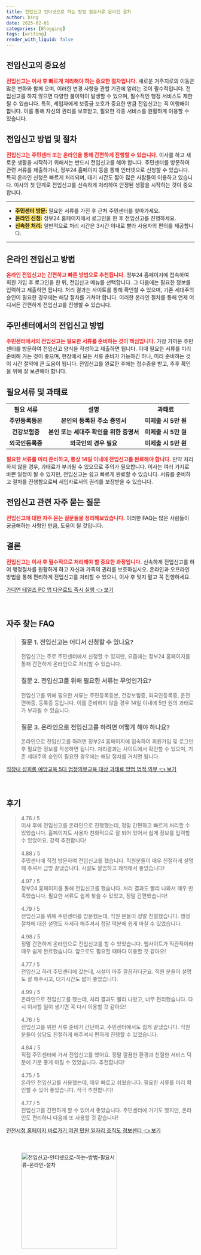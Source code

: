 ```yaml
---
title: 전입신고 인터넷으로 하는 방법 필요서류 온라인 절차
author: bing
date: 2025-02-01
categories: [Blogging]
tags: [writing]
render_with_liquid: false
---
```



<h2 id='전입신고의 중요성'>전입신고의 중요성</h2>

<p><b><span style="color: #ee2323;">전입신고는 이사 후 빠르게 처리해야 하는 중요한 절차입니다.</span></b> 새로운 거주지로의 이동은 많은 변화와 함께 오며, 이러한 변경 사항을 관할 기관에 알리는 것이 필수적입니다. 전입신고를 하지 않으면 다양한 불이익이 발생할 수 있으며, 필수적인 행정 서비스도 제한될 수 있습니다. 특히, 세입자에게 보증금 보호가 중요한 만큼 전입신고는 꼭 이행해야 합니다. 이를 통해 자신의 권리를 보호받고, 필요한 각종 서비스를 원활하게 이용할 수 있습니다.</p>

<h2 id='전입신고 방법 및 절차'>전입신고 방법 및 절차</h2>

<p><b><span style="color: #ee2323;">전입신고는 주민센터 또는 온라인을 통해 간편하게 진행할 수 있습니다.</span></b> 이사를 하고 새로운 생활을 시작하기 위해서는 반드시 전입신고를 해야 합니다. 주민센터를 방문하여 관련 서류를 제출하거나, 정부24 홈페이지 등을 통해 인터넷으로 신청할 수 있습니다. 특히 온라인 신청은 빠르게 처리되며, 대기 시간도 짧아 많은 사람들이 이용하고 있습니다. 이사의 첫 단계로 전입신고를 신속하게 처리하여 안정된 생활을 시작하는 것이 중요합니다.</p>

<hr />

<ul>
    <li><b><span style="background-color: #ffe066;">주민센터 방문:</span></b> 필요한 서류를 가진 후 근처 주민센터를 찾아가세요.</li>
    <li><b><span style="background-color: #ffe066;">온라인 신청:</span></b> 정부24 홈페이지에서 로그인을 한 후 전입신고를 진행하세요.</li>
    <li><b><span style="background-color: #ffe066;">신속한 처리:</span></b> 일반적으로 처리 시간은 3시간 이내로 빨라 사용자의 편의를 제공합니다.</li>
</ul>

<hr />

<h2 id='온라인 전입신고 방법'>온라인 전입신고 방법</h2>

<p><b><span style="color: #ee2323;">온라인 전입신고는 간편하고 빠른 방법으로 추천됩니다.</span></b> 정부24 홈페이지에 접속하여 회원 가입 후 로그인을 한 뒤, 전입신고 메뉴를 선택합니다. 그 다음에는 필요한 정보를 입력하고 제출하면 됩니다. 처리 결과는 사이트를 통해 확인할 수 있으며, 기존 세대주의 승인이 필요한 경우에는 해당 절차를 거쳐야 합니다. 이러한 온라인 절차를 통해 언제 어디서든 간편하게 전입신고를 진행할 수 있습니다.</p>

<h2 id='주민센터에서의 전입신고 방법'>주민센터에서의 전입신고 방법</h2>

<p><b><span style="color: #ee2323;">주민센터에서의 전입신고는 필요한 서류를 준비하는 것이 핵심입니다.</span></b> 가장 가까운 주민센터를 방문하여 전입신고 양식을 작성하고 제출하면 됩니다. 이때 필요한 서류를 미리 준비해 가는 것이 좋으며, 현장에서 모든 서류 준비가 가능하긴 하나, 미리 준비하는 것이 시간 절약에 큰 도움이 됩니다. 전입신고를 완료한 후에는 접수증을 받고, 추후 확인을 위해 잘 보관해야 합니다.</p>

<h2 id='필요서류 및 과태료'>필요서류 및 과태료</h2>

<table>
    <tr>
        <td style="text-align: center; height: 17px;"><b>필요 서류</b></td>
        <td style="text-align: center; height: 17px;"><b>설명</b></td>
        <td style="text-align: center; height: 17px;"><b>과태료</b></td>
    </tr>
    <tr>
        <td style="text-align: center; height: 17px;"><b>주민등록등본</b></td>
        <td style="text-align: center; height: 17px;"><b>본인의 등록된 주소 증명서</b></td>
        <td style="text-align: center; height: 17px;"><b>미제출 시 5만 원</b></td>
    </tr>
    <tr>
        <td style="text-align: center; height: 17px;"><b>건강보험증</b></td>
        <td style="text-align: center; height: 17px;"><b>본인 또는 세대주 확인을 위한 증명서</b></td>
        <td style="text-align: center; height: 17px;"><b>미제출 시 5만 원</b></td>
    </tr>
    <tr>
        <td style="text-align: center; height: 17px;"><b>외국인등록증</b></td>
        <td style="text-align: center; height: 17px;"><b>외국인의 경우 필요</b></td>
        <td style="text-align: center; height: 17px;"><b>미제출 시 5만 원</b></td>
    </tr>
</table>

<p><b><span style="color: #ee2323;">필요한 서류를 미리 준비하고, 통상 14일 이내에 전입신고를 완료해야 합니다.</span></b> 만약 처리하지 않을 경우, 과태료가 부과될 수 있으므로 주의가 필요합니다. 이사는 여러 가지로 바쁜 일정이 될 수 있지만, 전입신고는 쉽고 빠르게 완료할 수 있습니다. 서류를 준비하고 절차를 진행함으로써 세입자로서의 권리를 보장받을 수 있습니다.</p>

<h2 id='전입신고 관련 자주 묻는 질문'>전입신고 관련 자주 묻는 질문</h2>

<p><b><span style="color: #ee2323;">전입신고에 대한 자주 묻는 질문들을 정리해보았습니다.</span></b> 이러한 FAQ는 많은 사람들이 궁금해하는 사항인 만큼, 도움이 될 것입니다.</p>

<h2 id='결론'>결론</h2>

<p><b><span style="color: #ee2323;">전입신고는 이사 후 필수적으로 처리해야 할 중요한 과정입니다.</span></b> 신속하게 전입신고를 하여 행정절차를 원활하게 하고 자신과 가족의 권리를 보호하십시오. 온라인과 오프라인 방법을 통해 편리하게 전입신고를 처리할 수 있으니, 이사 후 잊지 말고 꼭 진행하세요.</p>


<p><a class="click-button" title="가디언 테일즈 PC 앱 다운로드 즉시 실행" href="https://afficreate.github.io/posts/%EA%B0%80%EB%94%94%EC%96%B8-%ED%85%8C%EC%9D%BC%EC%A6%88-PC-%EC%95%B1-%EB%8B%A4%EC%9A%B4%EB%A1%9C%EB%93%9C-%EC%A6%89%EC%8B%9C-%EC%8B%A4%ED%96%89/" rel="dofollow">가디언 테일즈 PC 앱 다운로드 즉시 실행 👈 보기</a></p><br>
<h2 id='자주_찾는_FAQ'>자주 찾는 FAQ</h2>
<div itemscope="" itemtype="https://schema.org/FAQPage"> 
<blockquote> 
<div itemscope="" itemprop="mainEntity" itemtype="https://schema.org/Question"> 
<h3 itemprop="name">질문 1. 전입신고는 어디서 신청할 수 있나요?</h3> 
<div itemscope="" itemprop="acceptedAnswer" itemtype="https://schema.org/Answer"> 
<span itemprop="text"> 
<p>전입신고는 주로 주민센터에서 신청할 수 있지만, 요즘에는 정부24 홈페이지를 통해 간편하게 온라인으로 처리할 수 있습니다.</p> 
</span> 
</div> 
</div> 
<div itemscope="" itemprop="mainEntity" itemtype="https://schema.org/Question"> 
<h3 itemprop="name">질문 2. 전입신고를 위해 필요한 서류는 무엇인가요?</h3> 
<div itemscope="" itemprop="acceptedAnswer" itemtype="https://schema.org/Answer"> 
<span itemprop="text"> 
<p>전입신고를 위해 필요한 서류는 주민등록등본, 건강보험증, 외국인등록증, 운전면허증, 등록증 등입니다. 이를 준비하지 않을 경우 14일 이내에 5만 원의 과태료가 부과될 수 있습니다.</p> 
</span> 
</div> 
</div> 
<div itemscope="" itemprop="mainEntity" itemtype="https://schema.org/Question"> 
<h3 itemprop="name">질문 3. 온라인으로 전입신고를 하려면 어떻게 해야 하나요?</h3> 
<div itemscope="" itemprop="acceptedAnswer" itemtype="https://schema.org/Answer"> 
<span itemprop="text"> 
<p>온라인으로 전입신고를 하려면 정부24 홈페이지에 접속하여 회원가입 및 로그인 후 필요한 정보를 작성하면 됩니다. 처리결과는 사이트에서 확인할 수 있으며, 기존 세대주의 승인이 필요한 경우에는 해당 절차를 거치면 됩니다.</p> 
</span> 
</div> 
</div> 
</blockquote> 
</div>
<p><a class="click-button" title="직장내 성희롱 예방교육 5대 법정의무교육 대상 과태료 방법 법적 의무" href="https://afficreate.github.io/posts/%EC%A7%81%EC%9E%A5%EB%82%B4-%EC%84%B1%ED%9D%AC%EB%A1%B1-%EC%98%88%EB%B0%A9%EA%B5%90%EC%9C%A1-5%EB%8C%80-%EB%B2%95%EC%A0%95%EC%9D%98%EB%AC%B4%EA%B5%90%EC%9C%A1-%EB%8C%80%EC%83%81-%EA%B3%BC%ED%83%9C%EB%A3%8C-%EB%B0%A9%EB%B2%95-%EB%B2%95%EC%A0%81-%EC%9D%98%EB%AC%B4/" rel="dofollow">직장내 성희롱 예방교육 5대 법정의무교육 대상 과태료 방법 법적 의무 👈 보기</a></p><br>
<h2 id='후기'>후기</h2>
<div itemscope itemtype="https://schema.org/Product">
  <blockquote>
  <div itemprop="review" itemscope itemtype="https://schema.org/Review">
      <div itemprop="reviewRating" itemscope itemtype="https://schema.org/Rating"> <span itemprop="ratingValue">4.76</span> / <span itemprop="bestRating">5</span> </div>
      <span itemprop="reviewBody">이사 후에 전입신고를 온라인으로 진행했는데, 정말 간편하고 빠르게 처리할 수 있었습니다. 홈페이지도 사용자 친화적으로 잘 되어 있어서 쉽게 정보를 입력할 수 있었어요. 강력 추천합니다!</span>
  </div>
  <br>
  <div itemprop="review" itemscope itemtype="https://schema.org/Review">
      <div itemprop="reviewRating" itemscope itemtype="https://schema.org/Rating"> <span itemprop="ratingValue">4.88</span> / <span itemprop="bestRating">5</span> </div>
      <span itemprop="reviewBody">주민센터에 직접 방문하여 전입신고를 했습니다. 직원분들이 매우 친절하게 설명해 주셔서 금방 끝냈습니다. 시설도 깔끔하고 쾌적해서 좋았습니다!</span>
  </div>
  <br>
  <div itemprop="review" itemscope itemtype="https://schema.org/Review">
      <div itemprop="reviewRating" itemscope itemtype="https://schema.org/Rating"> <span itemprop="ratingValue">4.97</span> / <span itemprop="bestRating">5</span> </div>
      <span itemprop="reviewBody">정부24 홈페이지를 통해 전입신고를 했습니다. 처리 결과도 빨리 나와서 매우 만족했습니다. 필요한 서류도 쉽게 찾을 수 있었고, 정말 간편했습니다!</span>
  </div>
  <br>
  <div itemprop="review" itemscope itemtype="https://schema.org/Review">
      <div itemprop="reviewRating" itemscope itemtype="https://schema.org/Rating"> <span itemprop="ratingValue">4.79</span> / <span itemprop="bestRating">5</span> </div>
      <span itemprop="reviewBody">전입신고를 위해 주민센터를 방문했는데, 직원 분들이 정말 친절했습니다. 행정절차에 대한 설명도 자세히 해주셔서 정말 덕분에 쉽게 마칠 수 있었습니다.</span>
  </div>
  <br>
  <div itemprop="review" itemscope itemtype="https://schema.org/Review">
      <div itemprop="reviewRating" itemscope itemtype="https://schema.org/Rating"> <span itemprop="ratingValue">4.98</span> / <span itemprop="bestRating">5</span> </div>
      <span itemprop="reviewBody">정말 간편하게 온라인으로 전입신고를 할 수 있었습니다. 웹사이트가 직관적이라 매우 쉽게 완료했습니다. 앞으로도 필요할 때마다 이용할 것 같아요!</span>
  </div>
  <br>
  <div itemprop="review" itemscope itemtype="https://schema.org/Review">
      <div itemprop="reviewRating" itemscope itemtype="https://schema.org/Rating"> <span itemprop="ratingValue">4.77</span> / <span itemprop="bestRating">5</span> </div>
      <span itemprop="reviewBody">전입신고 하러 주민센터에 갔는데, 시설이 아주 깔끔하더군요. 직원 분들이 설명도 잘 해주시고, 대기시간도 짧아 좋았습니다.</span>
  </div>
  <br>
  <div itemprop="review" itemscope itemtype="https://schema.org/Review">
      <div itemprop="reviewRating" itemscope itemtype="https://schema.org/Rating"> <span itemprop="ratingValue">4.99</span> / <span itemprop="bestRating">5</span> </div>
      <span itemprop="reviewBody">온라인으로 전입신고를 했는데, 처리 결과도 빨리 나왔고, 너무 편리했습니다. 다시 이사할 일이 생기면 꼭 다시 이용할 것 같아요!</span>
  </div>
  <br>
  <div itemprop="review" itemscope itemtype="https://schema.org/Review">
      <div itemprop="reviewRating" itemscope itemtype="https://schema.org/Rating"> <span itemprop="ratingValue">4.76</span> / <span itemprop="bestRating">5</span> </div>
      <span itemprop="reviewBody">전입신고를 위한 서류 준비가 간단하고, 주민센터에서도 쉽게 끝냈습니다. 직원 분들이 상담도 친절하게 해주셔서 편하게 진행할 수 있었습니다.</span>
  </div>
  <br>
  <div itemprop="review" itemscope itemtype="https://schema.org/Review">
      <div itemprop="reviewRating" itemscope itemtype="https://schema.org/Rating"> <span itemprop="ratingValue">4.84</span> / <span itemprop="bestRating">5</span> </div>
      <span itemprop="reviewBody">직접 주민센터에 가서 전입신고를 했어요. 정말 깔끔한 환경과 친절한 서비스 덕분에 기분 좋게 마칠 수 있었습니다. 추천합니다!</span>
  </div>
  <br>
  <div itemprop="review" itemscope itemtype="https://schema.org/Review">
      <div itemprop="reviewRating" itemscope itemtype="schema.org/Rating"> <span itemprop="ratingValue">4.75</span> / <span itemprop="bestRating">5</span> </div>
      <span itemprop="reviewBody">온라인 전입신고를 사용했는데, 매우 빠르고 쉬웠습니다. 필요한 서류를 미리 확인할 수 있어 좋았습니다. 적극 추천합니다!</span>
  </div>
  <br>
  <div itemprop="review" itemscope itemtype="https://schema.org/Review">
      <div itemprop="reviewRating" itemscope itemtype="https://schema.org/Rating"> <span itemprop="ratingValue">4.77</span> / <span itemprop="bestRating">5</span> </div>
      <span itemprop="reviewBody">전입신고를 간편하게 할 수 있어서 좋았습니다. 주민센터에 가기도 했지만, 온라인도 편리하니 다음에 또 사용할 것 같습니다!</span>
  </div>
  </blockquote>
</div>
<p><a class="click-button" title="인천시청 홈페이지 바로가기 여권 민원 일자리 조직도 정보센터" href="https://afficreate.github.io/posts/%EC%9D%B8%EC%B2%9C%EC%8B%9C%EC%B2%AD-%ED%99%88%ED%8E%98%EC%9D%B4%EC%A7%80-%EB%B0%94%EB%A1%9C%EA%B0%80%EA%B8%B0-%EC%97%AC%EA%B6%8C-%EB%AF%BC%EC%9B%90-%EC%9D%BC%EC%9E%90%EB%A6%AC-%EC%A1%B0%EC%A7%81%EB%8F%84-%EC%A0%95%EB%B3%B4%EC%84%BC%ED%84%B0/" rel="dofollow">인천시청 홈페이지 바로가기 여권 민원 일자리 조직도 정보센터 👈 보기</a></p><br>
<figure class="image"><img src="https://afficreate.github.io/assets/img/thumbnail/전입신고-인터넷으로-하는-방법-필요서류-온라인-절차.webp" alt="전입신고-인터넷으로-하는-방법-필요서류-온라인-절차" width="256" height="256"></figure>